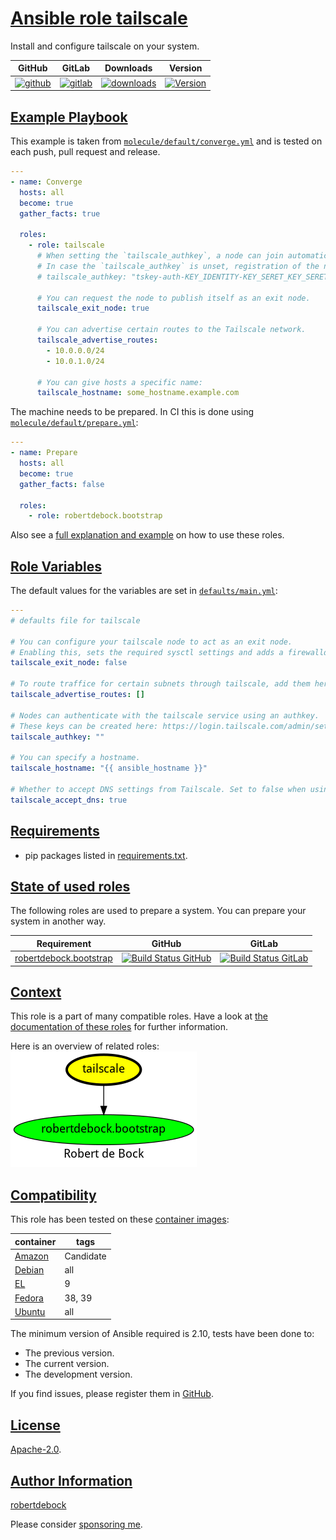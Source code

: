 # [Ansible role tailscale](#tailscale)

Install and configure tailscale on your system.

|GitHub|GitLab|Downloads|Version|
|------|------|---------|-------|
|[![github](https://github.com/robertdebock/ansible-role-tailscale/workflows/Ansible%20Molecule/badge.svg)](https://github.com/robertdebock/ansible-role-tailscale/actions)|[![gitlab](https://gitlab.com/robertdebock-iac/ansible-role-tailscale/badges/master/pipeline.svg)](https://gitlab.com/robertdebock-iac/ansible-role-tailscale)|[![downloads](https://img.shields.io/ansible/role/d/robertdebock/tailscale)](https://galaxy.ansible.com/robertdebock/tailscale)|[![Version](https://img.shields.io/github/release/robertdebock/ansible-role-tailscale.svg)](https://github.com/robertdebock/ansible-role-tailscale/releases/)|

## [Example Playbook](#example-playbook)

This example is taken from [`molecule/default/converge.yml`](https://github.com/robertdebock/ansible-role-tailscale/blob/master/molecule/default/converge.yml) and is tested on each push, pull request and release.

```yaml
---
- name: Converge
  hosts: all
  become: true
  gather_facts: true

  roles:
    - role: tailscale
      # When setting the `tailscale_authkey`, a node can join automatically.
      # In case the `tailscale_authkey` is unset, registration of the node is manual.
      # tailscale_authkey: "tskey-auth-KEY_IDENTITY-KEY_SERET_KEY_SERET_KEY_SERET_KE"

      # You can request the node to publish itself as an exit node.
      tailscale_exit_node: true

      # You can advertise certain routes to the Tailscale network.
      tailscale_advertise_routes:
        - 10.0.0.0/24
        - 10.0.1.0/24

      # You can give hosts a specific name:
      tailscale_hostname: some_hostname.example.com
```

The machine needs to be prepared. In CI this is done using [`molecule/default/prepare.yml`](https://github.com/robertdebock/ansible-role-tailscale/blob/master/molecule/default/prepare.yml):

```yaml
---
- name: Prepare
  hosts: all
  become: true
  gather_facts: false

  roles:
    - role: robertdebock.bootstrap
```

Also see a [full explanation and example](https://robertdebock.nl/how-to-use-these-roles.html) on how to use these roles.

## [Role Variables](#role-variables)

The default values for the variables are set in [`defaults/main.yml`](https://github.com/robertdebock/ansible-role-tailscale/blob/master/defaults/main.yml):

```yaml
---
# defaults file for tailscale

# You can configure your tailscale node to act as an exit node.
# Enabling this, sets the required sysctl settings and adds a firewalld rule.
tailscale_exit_node: false

# To route traffice for certain subnets through tailscale, add them here.
tailscale_advertise_routes: []

# Nodes can authenticate with the tailscale service using an authkey.
# These keys can be created here: https://login.tailscale.com/admin/settings/keys
tailscale_authkey: ""

# You can specify a hostname.
tailscale_hostname: "{{ ansible_hostname }}"

# Whether to accept DNS settings from Tailscale. Set to false when using Pi-hole.
tailscale_accept_dns: true
```

## [Requirements](#requirements)

- pip packages listed in [requirements.txt](https://github.com/robertdebock/ansible-role-tailscale/blob/master/requirements.txt).

## [State of used roles](#state-of-used-roles)

The following roles are used to prepare a system. You can prepare your system in another way.

| Requirement | GitHub | GitLab |
|-------------|--------|--------|
|[robertdebock.bootstrap](https://galaxy.ansible.com/robertdebock/bootstrap)|[![Build Status GitHub](https://github.com/robertdebock/ansible-role-bootstrap/workflows/Ansible%20Molecule/badge.svg)](https://github.com/robertdebock/ansible-role-bootstrap/actions)|[![Build Status GitLab](https://gitlab.com/robertdebock-iac/ansible-role-bootstrap/badges/master/pipeline.svg)](https://gitlab.com/robertdebock-iac/ansible-role-bootstrap)|

## [Context](#context)

This role is a part of many compatible roles. Have a look at [the documentation of these roles](https://robertdebock.nl/) for further information.

Here is an overview of related roles:
![dependencies](https://raw.githubusercontent.com/robertdebock/ansible-role-tailscale/png/requirements.png "Dependencies")

## [Compatibility](#compatibility)

This role has been tested on these [container images](https://hub.docker.com/u/robertdebock):

|container|tags|
|---------|----|
|[Amazon](https://hub.docker.com/r/robertdebock/amazonlinux)|Candidate|
|[Debian](https://hub.docker.com/r/robertdebock/debian)|all|
|[EL](https://hub.docker.com/r/robertdebock/enterpriselinux)|9|
|[Fedora](https://hub.docker.com/r/robertdebock/fedora)|38, 39|
|[Ubuntu](https://hub.docker.com/r/robertdebock/ubuntu)|all|

The minimum version of Ansible required is 2.10, tests have been done to:

- The previous version.
- The current version.
- The development version.

If you find issues, please register them in [GitHub](https://github.com/robertdebock/ansible-role-tailscale/issues).

## [License](#license)

[Apache-2.0](https://github.com/robertdebock/ansible-role-tailscale/blob/master/LICENSE).

## [Author Information](#author-information)

[robertdebock](https://robertdebock.nl/)

Please consider [sponsoring me](https://github.com/sponsors/robertdebock).

